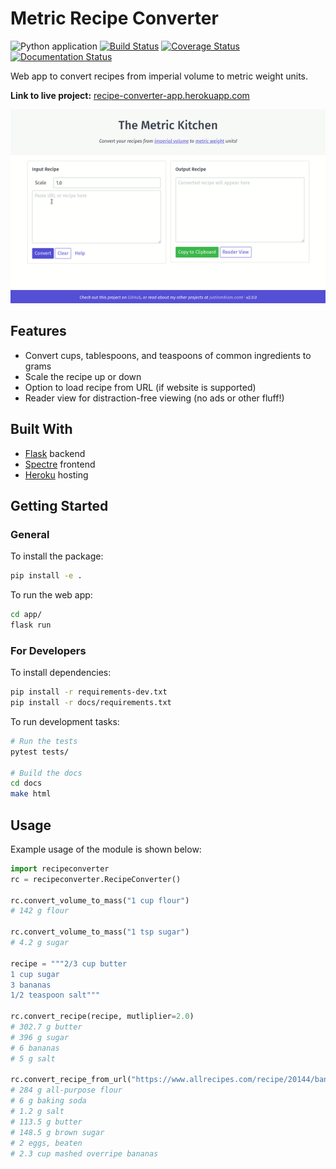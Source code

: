 # Metric Recipe Converter

![Python application](https://github.com/justinmklam/recipe-converter/workflows/Python%20application/badge.svg?branch=master) [![Build Status](https://travis-ci.org/justinmklam/recipe-converter.svg?branch=master)](https://travis-ci.org/justinmklam/recipe-converter) [![Coverage Status](https://coveralls.io/repos/github/justinmklam/recipe-converter/badge.svg?branch=master)](https://coveralls.io/github/justinmklam/recipe-converter?branch=master) [![Documentation Status](https://readthedocs.org/projects/recipe-converter/badge/?version=latest)](https://recipe-converter.readthedocs.io/en/latest/?badge=latest)


Web app to convert recipes from imperial volume to metric weight units.

**Link to live project:** [recipe-converter-app.herokuapp.com](http://recipe-converter-app.herokuapp.com/)

![Web App Screencap](docs/imgs/recipe-converter.gif)

## Features

+ Convert cups, tablespoons, and teaspoons of common ingredients to grams
+ Scale the recipe up or down
+ Option to load recipe from URL (if website is supported)
+ Reader view for distraction-free viewing (no ads or other fluff!)

## Built With
+ [Flask](http://flask.pocoo.org/) backend
+ [Spectre](https://picturepan2.github.io/spectre/) frontend
+ [Heroku](https://www.heroku.com/) hosting

## Getting Started

### General

To install the package:

```bash
pip install -e .
```

To run the web app:

```bash
cd app/
flask run
```

### For Developers

To install dependencies:

```bash
pip install -r requirements-dev.txt
pip install -r docs/requirements.txt
```

To run development tasks:

```bash
# Run the tests
pytest tests/

# Build the docs
cd docs
make html
```

## Usage

Example usage of the module is shown below:

```python
import recipeconverter
rc = recipeconverter.RecipeConverter()

rc.convert_volume_to_mass("1 cup flour")
# 142 g flour

rc.convert_volume_to_mass("1 tsp sugar")
# 4.2 g sugar

recipe = """2/3 cup butter
1 cup sugar
3 bananas
1/2 teaspoon salt"""

rc.convert_recipe(recipe, mutliplier=2.0)
# 302.7 g butter
# 396 g sugar
# 6 bananas
# 5 g salt

rc.convert_recipe_from_url("https://www.allrecipes.com/recipe/20144/banana-banana-bread/")
# 284 g all-purpose flour
# 6 g baking soda
# 1.2 g salt
# 113.5 g butter
# 148.5 g brown sugar
# 2 eggs, beaten
# 2.3 cup mashed overripe bananas
```

